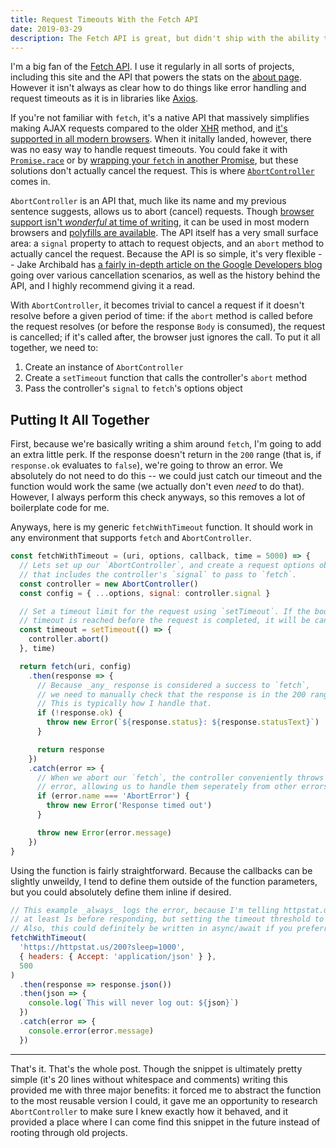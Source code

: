 ```yaml
---
title: Request Timeouts With the Fetch API
date: 2019-03-29
description: The Fetch API is great, but didn't ship with the ability to timeout requests. There's a new API to help with that.
---
```


I'm a big fan of the [Fetch API](https://developer.mozilla.org/en-US/docs/Web/API/Fetch_API). I use it regularly in all sorts of projects, including this site and the API that powers the stats on the [about page](/about/). However it isn't always as clear how to do things like error handling and request timeouts as it is in libraries like [Axios](https://github.com/axios/axios).

If you're not familiar with `fetch`, it's a native API that massively simplifies making AJAX requests compared to the older [XHR](https://developer.mozilla.org/en-US/docs/Web/API/XMLHTTPRequest) method, and [it's supported in all modern browsers](https://caniuse.com/#feat=fetch). When it initally landed, however, there was no easy way to handle request timeouts. You could fake it with [`Promise.race`](https://developer.mozilla.org/en-US/docs/Web/JavaScript/Reference/Global_Objects/Promise/race) or by [wrapping your `fetch` in another Promise](https://github.com/github/fetch/issues/175#issuecomment-216791333), but these solutions don't actually cancel the request. This is where [`AbortController`](https://developer.mozilla.org/en-US/docs/Web/API/AbortController) comes in.

`AbortController` is an API that, much like its name and my previous sentence suggests, allows us to abort (cancel) requests. Though [browser support isn't _wonderful_ at time of writing](https://caniuse.com/#feat=abortcontroller), it can be used in most modern browsers and [polyfills are available](https://github.com/mo/abortcontroller-polyfill). The API itself has a very small surface area: a `signal` property to attach to request objects, and an `abort` method to actually cancel the request. Because the API is so simple, it's very flexible -- Jake Archibald has [a fairly in-depth article on the Google Developers blog](https://developers.google.com/web/updates/2017/09/abortable-fetch) going over various cancellation scenarios, as well as the history behind the API, and I highly recommend giving it a read.

With `AbortController`, it becomes trivial to cancel a request if it doesn't resolve before a given period of time: if the `abort` method is called before the request resolves (or before the response `Body` is consumed), the request is cancelled; if it's called after, the browser just ignores the call. To put it all together, we need to:

1. Create an instance of `AbortController`
1. Create a `setTimeout` function that calls the controller's `abort` method
1. Pass the controller's `signal` to `fetch`'s options object

## Putting It All Together

First, because we're basically writing a shim around `fetch`, I'm going to add an extra little perk. If the response doesn't return in the `200` range (that is, if `response.ok` evaluates to `false`), we're going to throw an error. We absolutely do not need to do this -- we could just catch our timeout and the function would work the same (we actually don't even _need_ to do that). However, I always perform this check anyways, so this removes a lot of boilerplate code for me.

Anyways, here is my generic `fetchWithTimeout` function. It should work in any environment that supports `fetch` and `AbortController`.

```js
const fetchWithTimeout = (uri, options, callback, time = 5000) => {
  // Lets set up our `AbortController`, and create a request options object
  // that includes the controller's `signal` to pass to `fetch`.
  const controller = new AbortController()
  const config = { ...options, signal: controller.signal }

  // Set a timeout limit for the request using `setTimeout`. If the body of this
  // timeout is reached before the request is completed, it will be cancelled.
  const timeout = setTimeout(() => {
    controller.abort()
  }, time)

  return fetch(uri, config)
    .then(response => {
      // Because _any_ response is considered a success to `fetch`,
      // we need to manually check that the response is in the 200 range.
      // This is typically how I handle that.
      if (!response.ok) {
        throw new Error(`${response.status}: ${response.statusText}`)
      }

      return response
    })
    .catch(error => {
      // When we abort our `fetch`, the controller conveniently throws a named
      // error, allowing us to handle them seperately from other errors.
      if (error.name === 'AbortError') {
        throw new Error('Response timed out')
      }

      throw new Error(error.message)
    })
}
```

Using the function is fairly straightforward. Because the callbacks can be slightly unweildy, I tend to define them outside of the function parameters, but you could absolutely define them inline if desired.

```js
// This example _always_ logs the error, because I'm telling httpstat.us to wait
// at least 1s before responding, but setting the timeout threshold to 500ms.
// Also, this could definitely be written in async/await if you preferred.
fetchWithTimeout(
  'https://httpstat.us/200?sleep=1000',
  { headers: { Accept: 'application/json' } },
  500
)
  .then(response => response.json())
  .then(json => {
    console.log(`This will never log out: ${json}`)
  })
  .catch(error => {
    console.error(error.message)
  })
```

---

That's it. That's the whole post. Though the snippet is ultimately pretty simple (it's 20 lines without whitespace and comments) writing this provided me with three major benefits: it forced me to abstract the function to the most reusable version I could, it gave me an opportunity to research `AbortController` to make sure I knew exactly how it behaved, and it provided a place where I can come find this snippet in the future instead of rooting through old projects.
